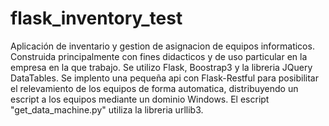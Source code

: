 # flask_inventory_test
Aplicación de inventario y gestion de asignacion de equipos informaticos. Construida principalmente con fines didacticos y de uso particular en la empresa en la que trabajo.
Se utilizo Flask, Boostrap3 y la libreria JQuery DataTables.
Se implento una pequeña api con Flask-Restful para posibilitar el relevamiento de los equipos de forma automatica, distribuyendo un escript a los equipos mediante un dominio Windows. El escript "get_data_machine.py" utiliza la libreria urllib3.
